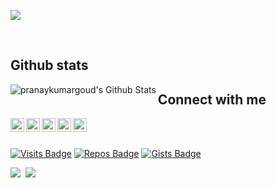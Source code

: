 <!-- ### Hi there 👋 -->
[<img src="https://github.com/pranaykumargoud/pranaykumargoud/blob/master/intro.png?raw=true" >](https://www.linkedin.com/in/pranaykumargoud/)
<!--
**pranaykumargoud/pranaykumargoud** is a ✨ _special_ ✨ repository because its `README.md` (this file) appears on your GitHub profile.

Here are some ideas to get you started:

- 🔭 I’m currently working on ...
- 🌱 I’m currently learning ...
- 👯 I’m looking to collaborate on ...
- 🤔 I’m looking for help with ...
- 💬 Ask me about ...
- 📫 How to reach me: ...
- 😄 Pronouns: ...
- ⚡ Fun fact: ...

[<img src="https://image.flaticon.com/icons/svg/123/123718.svg" border="25px" width="25">](https://www.linkedin.com/in/pranaykumargoud/) [<img src="https://image.flaticon.com/icons/svg/123/123728.svg"  width="25">](https://www.linkedin.com/in/pranaykumargoud/)    [<img src="https://img.icons8.com/ios-filled/50/000000/medium-logo.png"  width="29">](https://www.linkedin.com/in/pranaykumargoud/)   [<img src="https://image.flaticon.com/icons/svg/123/123726.svg"  width="29">](https://www.linkedin.com/in/pranaykumargoud/)
-->



<br/>

 ## Github stats

<img align="left" alt="pranaykumargoud's Github Stats" src="https://github-readme-stats.codestackr.vercel.app/api?username=pranaykumargoud&show_icons=true&hide_border=true" />


 ## Connect with me

<!--[<img align="left" alt="pranaykumargoud-portfolio" width="22px" src="https://raw.githubusercontent.com/iconic/open-iconic/master/svg/globe.svg" />][website]-->
[<img align="left" alt="pranaykumargoud-portfolio" width="22px" src="https://image.flaticon.com/icons/png/512/69/69045.png" />][website]
[<img align="left" alt="pranaykumargoud | Twitter" width="22px" src="https://cdn.jsdelivr.net/npm/simple-icons@v3/icons/twitter.svg" />][twitter]
[<img align="left" alt="pranaykumargoud | LinkedIn" width="22px" src="https://cdn.jsdelivr.net/npm/simple-icons@v3/icons/linkedin.svg" />][linkedin]
[<img align="left" alt="pranaykumargoud | Instagram" width="22px" src="https://cdn.jsdelivr.net/npm/simple-icons@v3/icons/instagram.svg" />][instagram]
[<img align="left" alt="pranaykumargoud | Instagram" width="22px" src="https://cdn.jsdelivr.net/npm/simple-icons@v3/icons/medium.svg" />][medium]


[website]: https://pranaykumargoud.github.io/
[twitter]: https://twitter.com/code__vampire
[instagram]: https://www.instagram.com/pranay.artisan/
[linkedin]: https://www.linkedin.com/in/pranaykumargoud/
[medium]: https://medium.com/@pranaygoud36



<br/>
<br/>

[![Visits Badge](https://badges.pufler.dev/visits/pranaykumargoud/pranaykumargoud)](#)
[![Repos Badge](https://badges.pufler.dev/repos/pranaykumargoud)](https://badges.pufler.dev)
[![Gists Badge](https://badges.pufler.dev/gists/{pranaykumargoud})](https://badges.pufler.dev)

<p >
 <a target="_blank"href="https://medium.com/@pranaygoud36"><img src="https://img.shields.io/badge/Medium%20-%231572B6.svg?color=black&style=for-the-badge&logo=medium&logoColor=white" /></a>&nbsp;
<a target="_blank"href="https://twitter.com/code__vampire"><img src="https://img.shields.io/badge/twitter-%231DA1F2.svg?&style=for-the-badge&logo=twitter&logoColor=white" /></a>
</p>

